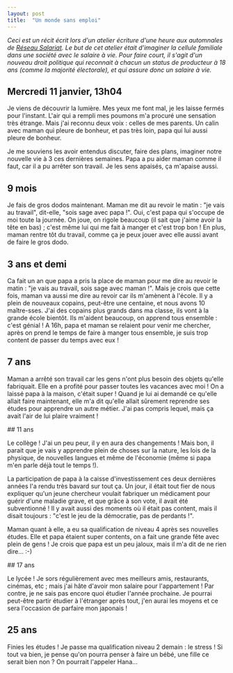 ```yaml
---
layout: post
title:  "Un monde sans emploi"
---
```


_Ceci est un récit écrit lors d'un atelier écriture d'une heure aux automnales de [Réseau Salariat](https://www.reseau-salariat.info). Le but de cet atelier était d'imaginer la cellule familiale dans une société avec le salaire à vie. Pour faire court, il s'agit d'un nouveau droit politique qui reconnait à chacun un status de producteur à 18 ans (comme la majorité électorale), et qui assure donc un salaire à vie._

## Mercredi 11 janvier, 13h04

Je viens de découvrir la lumière. Mes yeux me font mal, je les laisse fermés pour l'instant. L'air qui a rempli mes poumons m'a procuré une sensation très étrange. Mais j'ai reconnu deux voix&nbsp;: celles de mes parents. Un calin avec maman qui pleure de bonheur, et pas très loin, papa qui lui aussi pleure de bonheur.

Je me souviens les avoir entendus discuter, faire des plans, imaginer notre nouvelle vie à 3 ces dernières semaines. Papa a pu aider maman comme il faut, car il a pu arrêter son travail. Je les sens apaisés, ça m'apaise aussi.

## 9 mois

Je fais de gros dodos maintenant. Maman me dit au revoir le matin&nbsp;: "je vais au travail", dit-elle, "sois sage avec papa&nbsp;!". Oui, c'est papa qui s'occupe de moi toute la journée. On joue, on rigole beaucoup (il sait que j'aime avoir la tête en bas)&nbsp;; c'est même lui qui me fait à manger et c'est trop bon&nbsp;! En plus, maman rentre tôt du travail, comme ça je peux jouer avec elle aussi avant de faire le gros dodo.

## 3 ans et demi

Ca fait un an que papa a pris la place de maman pour me dire au revoir le matin&nbsp;: "je vais au travail, sois sage avec maman&nbsp;!". Mais je crois que cette fois, maman va aussi me dire au revoir car ils m'amènent à l'école. Il y a plein de nouveaux copains, peut-être une centaine, et nous avons 10 maître-sses. J'ai des copains plus grands dans ma classe, ils vont à la grande école bientôt. Ils m'aident beaucoup, on apprend tous ensemble&nbsp;: c'est génial&nbsp;! A 16h, papa et maman se relaient pour venir me chercher, après on prend le temps de faire à manger tous ensemble, je suis trop content de passer du temps avec eux&nbsp;!

## 7 ans

Maman a arrêté son travail car les gens n'ont plus besoin des objets qu'elle fabriquait. Elle en a profité pour passer toutes les vacances avec moi&nbsp;! On a laissé papa à la maison, c'était super&nbsp;! Quand je lui ai demandé ce qu'elle allait faire maintenant, elle m'a dit qu'elle allait sûrement reprendre ses études pour apprendre un autre métier. J'ai pas compris lequel, mais ça avait l'air de lui plaire vraiment&nbsp;!

## 11 ans

Le collège&nbsp;! J'ai un peu peur, il y en aura des changements&nbsp;! Mais bon, il parait que je vais y apprendre plein de choses sur la nature, les lois de la physique, de nouvelles langues et même de l'économie (même si papa m'en parle déjà tout le temps&nbsp;!).

La participation de papa à la caisse d'investissement ces deux dernières années l'a rendu très bavard sur tout ça. Un jour, il était tout fier de nous expliquer qu'un jeune chercheur voulait fabriquer un médicament pour guérir d'une maladie grave, et que grâce à son vote, il avait été subventionné&nbsp;! Il y avait aussi des moments où il était pas content, mais il disait toujours&nbsp;: "c'est le jeu de la démocratie, pas de perdants&nbsp;!".

Maman quant à elle, a eu sa qualification de niveau 4 après ses nouvelles études. Elle et papa étaient super contents, on a fait une grande fête avec plein de gens&nbsp;! Je crois que papa est un peu jaloux, mais il m'a dit de ne rien dire... :-)

## 17 ans

Le lycée&nbsp;! Je sors régulièrement avec mes meilleurs amis, restaurants, cinémas, etc&nbsp;; mais j'ai hâte d'avoir mon salaire pour l'appartement&nbsp;! Par contre, je ne sais pas encore quoi étudier l'année prochaine. Je pourrai peut-être partir étudier à l'étranger après tout, j'en aurai les moyens et ce sera l'occasion de parfaire mon japonais&nbsp;!

## 25 ans

Finies les études&nbsp;! Je passe ma qualification niveau 2 demain&nbsp;: le stress&nbsp;! Si tout va bien, je pense qu'on pourra penser à faire un bébé, une fille ce serait bien non&nbsp;? On pourrait l'appeler Hana...